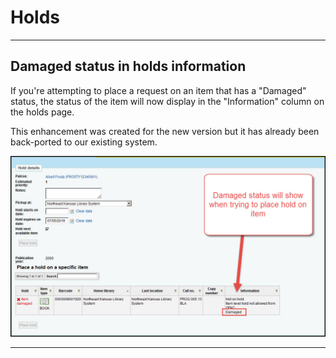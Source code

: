 # Holds

***
## Damaged status in holds information

If you're attempting to place a request on an item that has a "Damaged" status, the status of the item will now display in the "Information" column on the holds page.

This enhancement was created for the new version but it has already been back-ported to our existing system.

![17.11 Damaged information](../.gitbook/assets/1711-350.requests.jpg)


***
